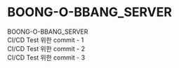 # BOONG-O-BBANG_SERVER
BOONG-O-BBANG_SERVER  
CI/CD Test 위한 commit - 1   
CI/CD Test 위한 commit - 2   
CI/CD Test 위한 commit - 3   
